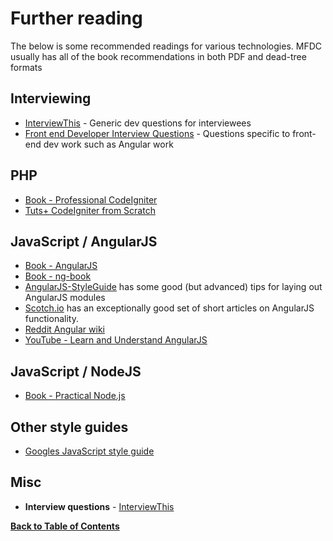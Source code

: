 Further reading
===============
The below is some recommended readings for various technologies.
MFDC usually has all of the book recommendations in both PDF and dead-tree formats

Interviewing
------------

* [InterviewThis](https://github.com/ChiperSoft/InterviewThis/blob/master/README.md) - Generic dev questions for interviewees
* [Front end Developer Interview Questions](https://github.com/h5bp/Front-end-Developer-Interview-Questions) - Questions specific to front-end dev work such as Angular work


PHP
---

* [Book - Professional CodeIgniter](http://www.amazon.com/Professional-CodeIgniter-Thomas-Myer/dp/0470282452/ref=sr_1_1?ie=UTF8&qid=1399350667&sr=8-1&keywords=professional+codeigniter)
* [Tuts+ CodeIgniter from Scratch](http://code.tutsplus.com/series/codeigniter-from-scratch--net-17602)


JavaScript / AngularJS
----------------------

* [Book - AngularJS](http://www.amazon.com/AngularJS-Brad-Green/dp/1449344852/ref=sr_1_4?ie=UTF8&qid=1399350683&sr=8-4&keywords=angularjs)
* [Book - ng-book](https://www.ng-book.com)
* [AngularJS-StyleGuide](https://github.com/johnpapa/angularjs-styleguide) has some good (but advanced) tips for laying out AngularJS modules
* [Scotch.io](http://scotch.io) has an exceptionally good set of short articles on AngularJS functionality.
* [Reddit Angular wiki](http://www.reddit.com/r/angularjs/wiki/index)
* [YouTube - Learn and Understand AngularJS](https://www.youtube.com/watch?v=ejBkOjEG6F0&spfreload=1)


JavaScript / NodeJS
-------------------

* [Book - Practical Node.js](http://www.amazon.com/Practical-Node-js-Building-Real-World-Scalable/dp/1430265957/)


Other style guides
------------------
* [Googles JavaScript style guide](http://google-styleguide.googlecode.com/svn/trunk/javascriptguide.xml)


Misc
----
* **Interview questions** - [InterviewThis](https://github.com/ChiperSoft/InterviewThis/blob/master/InterviewThis.md)


**[Back to Table of Contents](README.md)**

